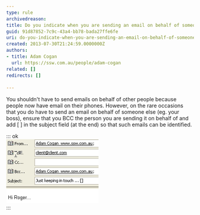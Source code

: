 ```yaml
---
type: rule
archivedreason: 
title: Do you indicate when you are sending an email on behalf of someone else?
guid: 91d87852-7c9c-43a4-bb78-bada27ffe6fe
uri: do-you-indicate-when-you-are-sending-an-email-on-behalf-of-someone-else
created: 2013-07-30T21:24:59.0000000Z
authors:
- title: Adam Cogan
  url: https://ssw.com.au/people/adam-cogan
related: []
redirects: []

---
```


You shouldn't have to send emails on behalf of other people because people now have email on their phones. However, on the rare occasions that you do have to send an email on behalf of someone else (eg. your boss), ensure that you BCC the person you are sending it on behalf of and add [ ] in the subject field (at the end) so that such emails can be identified.

<!--endintro-->

::: ok  
![Figure: Make it easy to identify when you are sending emails on behalf of someone else](SendingEmailsonBehalfofSomeOneElse.gif)  
:::
